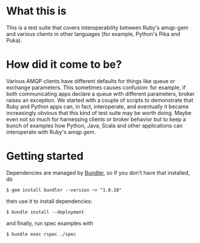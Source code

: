 What this is
===================

This is a test suite that covers interoperability between Ruby's amqp-gem and various clients
in other languages (for example, Python's Pika and Puka).



How did it come to be?
=======================

Various AMQP clients have different defaults for things like queue or exchange parameters. This
sometimes causes confusion: for example, if both communicating apps declare a queue with different
parameters, broker raises an exception. We started with a couple of scripts to demonstrate that
Ruby and Python apps can, in fact, interoperate, and eventually it became increasingly obvious
that this kind of test suite may be worth doing. Maybe even not so much for harnessing clients
or broker behavior but to keep a bunch of examples how Python, Java, Scala and other applications
can interoperate with Ruby's amqp gem.



Getting started
===================

Dependencies are managed by [Bundler](http://gembundler.com/), so if you don't have that
installed, do

    $ gem install bundler --version ~> "1.0.10"

then use it to install dependencies:

    $ bundle install --deployment

and finally, run spec examples with

    $ bundle exec rspec ./spec
